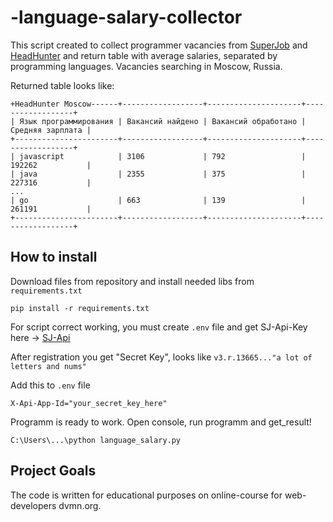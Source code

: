# -language-salary-collector
 
This script created to collect programmer vacancies from [SuperJob](http://SuperJob.ru) and [HeadHunter](http://hh.ru) 
and return table with average salaries, separated by programming languages. Vacancies searching in Moscow, Russia.

Returned table looks like:

```commandline
+HeadHunter Moscow------+------------------+---------------------+------------------+
| Язык программирования | Вакансий найдено | Вакансий обработано | Средняя зарплата |
+-----------------------+------------------+---------------------+------------------+
| javascript            | 3106             | 792                 | 192262           |
| java                  | 2355             | 375                 | 227316           |
...
| go                    | 663              | 139                 | 261191           |
+-----------------------+------------------+---------------------+------------------+
```

## How to install

Download files from repository and install needed libs from `requirements.txt`

```commandline
pip install -r requirements.txt
```

For script correct working, you must create `.env` file and get SJ-Api-Key here -> 
[SJ-Api](https://api.superjob.ru/)

After registration you get "Secret Key", looks like `v3.r.13665..."a lot of letters and nums"`

Add this to `.env` file

```
X-Api-App-Id="your_secret_key_here"
```

Programm is ready to work. Open console, run programm and get_result!

```commandline
C:\Users\...\python language_salary.py
```

## Project Goals

The code is written for educational purposes on online-course for web-developers dvmn.org.
